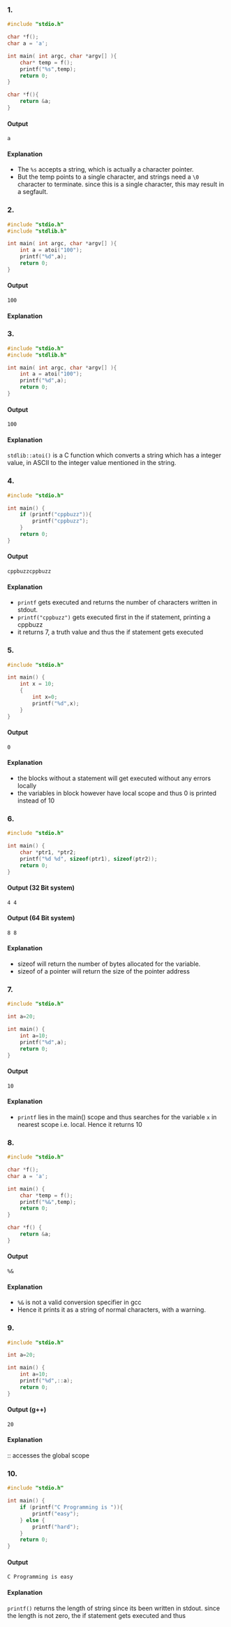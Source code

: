 ### 1.
```c
#include "stdio.h"

char *f();
char a = 'a';

int main( int argc, char *argv[] ){
    char* temp = f();
    printf("%s",temp);
    return 0;
}

char *f(){
    return &a;
}
```

#### Output
```
a
```
#### Explanation
- The `%s` accepts a string, which is actually a character pointer.
- But the temp points to a single character, and strings need a `\0` character to terminate. since this is a single character, this may result in a segfault.

### 2.
```c
#include "stdio.h"
#include "stdlib.h"

int main( int argc, char *argv[] ){
    int a = atoi("100");
    printf("%d",a);
    return 0;
}
```

#### Output
```
100
```
#### Explanation

### 3.
```c
#include "stdio.h"
#include "stdlib.h"

int main( int argc, char *argv[] ){
    int a = atoi("100");
    printf("%d",a);
    return 0;
}
```

#### Output
```
100
```
#### Explanation
`stdlib::atoi()` is a C function which converts a string which has a integer value,  in ASCII to the integer value mentioned in the string.

### 4.
```c
#include "stdio.h"

int main() {
    if (printf("cppbuzz")){
        printf("cppbuzz");
    }
    return 0;
}
```

#### Output
```
cppbuzzcppbuzz
```
#### Explanation
- `printf` gets executed and returns the number of characters written in stdout.
- `printf("cppbuzz")` gets executed first in the if statement, printing a cppbuzz
- it returns 7, a truth value and thus the if statement gets executed
### 5.
```c
#include "stdio.h"

int main() {
    int x = 10;
    {
        int x=0;
        printf("%d",x);
    }
}
```

#### Output
```
0
```
#### Explanation
- the blocks without a statement will get executed without any errors locally
- the variables in block however have local scope and thus 0 is printed instead of 10

### 6.
```c
#include "stdio.h"

int main() {
    char *ptr1, *ptr2;
    printf("%d %d", sizeof(ptr1), sizeof(ptr2));
    return 0;
}
```

#### Output (32 Bit system)
```
4 4
```
#### Output (64 Bit system)
```
8 8
```
#### Explanation
- sizeof will return the number of bytes allocated for the variable.
- sizeof of a pointer will return the size of the pointer address

### 7.
```c
#include "stdio.h"

int a=20;

int main() {
    int a=10;
    printf("%d",a);
    return 0;
}
```

#### Output
```
10
```
#### Explanation
- `printf` lies in the main() scope and thus searches for the variable `x` in nearest scope i.e. local. Hence it returns 10

### 8.
```c
#include "stdio.h"

char *f();
char a = 'a';

int main() {
    char *temp = f();
    printf("%&",temp);
    return 0;
}

char *f() {
    return &a;
}
```

#### Output
```
%&
```
#### Explanation
- `%&` is not a valid conversion specifier in gcc
- Hence it prints it as a string of normal characters, with a warning.

### 9.
```c
#include "stdio.h"

int a=20;

int main() {
    int a=10;
    printf("%d",::a);
    return 0;
}
```

#### Output (g++)
```
20
```
#### Explanation
:: accesses the global scope

### 10.
```c
#include "stdio.h"

int main() {
    if (printf("C Programming is ")){
        printf("easy");
    } else {
        printf("hard");
    }
    return 0;
}
```

#### Output
```
C Programming is easy
```
#### Explanation
`printf()` returns the length of string since its been written in stdout. since the length is not zero, the if statement gets executed and thus 